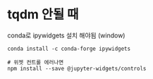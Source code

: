 # tqdm 안될 때
conda로 ipywidgets 설치 해야됨 (window)
```
conda install -c conda-forge ipywidgets

# 위젯 컨트롤 에러나면
npm install --save @jupyter-widgets/controls
```
